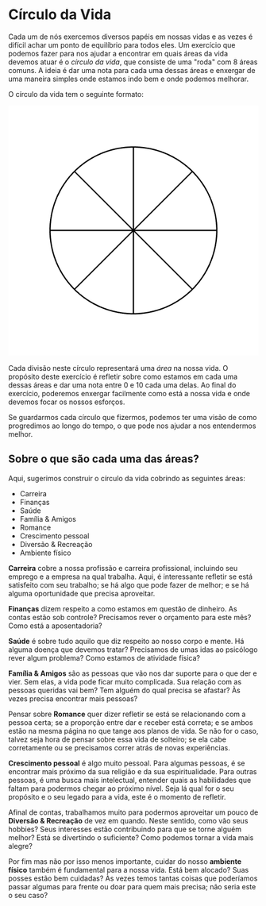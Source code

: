# Círculo da Vida

Cada um de nós exercemos diversos papéis em nossas vidas e as vezes é difícil
achar um ponto de equilíbrio para todos eles. Um exercício que podemos fazer
para nos ajudar a encontrar em quais áreas da vida devemos atuar é o
_círculo da vida_, que consiste de uma "roda" com 8 áreas comuns. A ideia é
dar uma nota para cada uma dessas áreas e enxergar de uma maneira simples
onde estamos indo bem e onde podemos melhorar.

O círculo da vida tem o seguinte formato:

![Círculo da vida](https://github.com/liberdade-organizacao/posts/raw/master/img/life_circle.png)

Cada divisão neste círculo representará uma _área_ na nossa vida. O propósito
deste exercício é  refletir sobre como estamos em cada uma dessas áreas
e dar uma nota entre 0 e 10 cada uma delas. Ao final do exercício,
poderemos enxergar facilmente como está a nossa vida e onde devemos focar os
nossos esforços.

Se guardarmos cada círculo que fizermos, podemos ter uma visão de como
progredimos ao longo do tempo, o que pode nos ajudar a nos entendermos melhor.

## Sobre o que são cada uma das áreas?

Aqui, sugerimos construir o círculo da vida cobrindo as seguintes áreas:

- Carreira
- Finanças
- Saúde
- Família & Amigos
- Romance
- Crescimento pessoal
- Diversão & Recreação
- Ambiente físico

**Carreira** cobre a nossa profissão e carreira profissional, incluindo seu
emprego e a empresa na qual trabalha. Aqui, é interessante refletir se está
satisfeito com seu trabalho; se há algo que pode fazer de melhor; e se há alguma
oportunidade que precisa aproveitar.

**Finanças** dizem respeito a como estamos em questão de dinheiro. As contas
estão sob controle? Precisamos rever o orçamento para este mês? Como está a
aposentadoria?

**Saúde** é sobre tudo aquilo que diz respeito ao nosso corpo e mente. Há alguma
doença que devemos tratar? Precisamos de umas idas ao psicólogo rever algum
problema? Como estamos de atividade física?

**Família & Amigos** são as pessoas que vão nos dar suporte para o que der e
vier. Sem elas, a vida pode ficar muito complicada. Sua relação com as pessoas
queridas vai bem? Tem alguém do qual precisa se afastar? Às vezes precisa
encontrar mais pessoas?

Pensar sobre **Romance** quer dizer refletir se está se relacionando com a
pessoa certa; se a proporção entre dar e receber está correta; e se ambos estão
na mesma página no que tange aos planos de vida. Se não for o caso, talvez seja
hora de pensar sobre essa vida de solteiro; se ela cabe corretamente ou se
precisamos correr atrás de novas experiências.

**Crescimento pessoal** é algo muito pessoal. Para algumas pessoas, é se
encontrar mais próximo da sua religião e da sua espiritualidade. Para outras
pessoas, é uma busca mais intelectual, entender quais as habilidades que faltam
para podermos chegar ao próximo nível. Seja lá qual for o seu propósito e o seu
legado para a vida, este é o momento de refletir.

Afinal de contas, trabalhamos muito para podermos aproveitar um pouco de
**Diversão & Recreação** de vez em quando. Neste sentido, como vão seus hobbies?
Seus interesses estão contribuindo para que se torne alguém melhor? Está se
divertindo o suficiente? Como podemos tornar a vida mais alegre?

Por fim mas não por isso menos importante, cuidar do nosso **ambiente físico**
também é fundamental para a nossa vida. Está bem alocado? Suas posses estão
bem cuidadas? Às vezes temos tantas coisas que poderíamos passar algumas para
frente ou doar para quem mais precisa; não seria este o seu caso?
